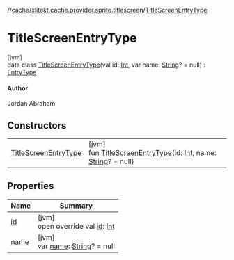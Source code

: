 //[cache](../../../index.md)/[xlitekt.cache.provider.sprite.titlescreen](../index.md)/[TitleScreenEntryType](index.md)

# TitleScreenEntryType

[jvm]\
data class [TitleScreenEntryType](index.md)(val id: [Int](https://kotlinlang.org/api/latest/jvm/stdlib/kotlin/-int/index.html), var name: [String](https://kotlinlang.org/api/latest/jvm/stdlib/kotlin/-string/index.html)? = null) : [EntryType](../../xlitekt.cache.provider/-entry-type/index.md)

#### Author

Jordan Abraham

## Constructors

| | |
|---|---|
| [TitleScreenEntryType](-title-screen-entry-type.md) | [jvm]<br>fun [TitleScreenEntryType](-title-screen-entry-type.md)(id: [Int](https://kotlinlang.org/api/latest/jvm/stdlib/kotlin/-int/index.html), name: [String](https://kotlinlang.org/api/latest/jvm/stdlib/kotlin/-string/index.html)? = null) |

## Properties

| Name | Summary |
|---|---|
| [id](id.md) | [jvm]<br>open override val [id](id.md): [Int](https://kotlinlang.org/api/latest/jvm/stdlib/kotlin/-int/index.html) |
| [name](name.md) | [jvm]<br>var [name](name.md): [String](https://kotlinlang.org/api/latest/jvm/stdlib/kotlin/-string/index.html)? = null |
